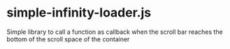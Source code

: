 # simple-infinity-loader.js
Simple library to call a function as callback when the scroll bar reaches the bottom of the scroll space of the container

